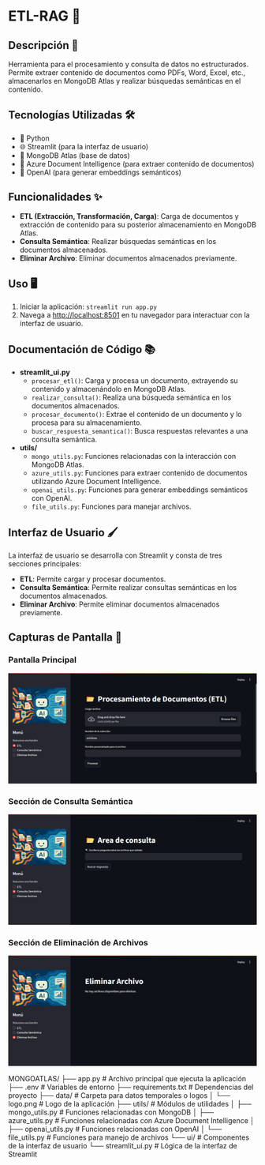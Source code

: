 # ETL-RAG 🚀

## Descripción 📄
Herramienta para el procesamiento y consulta de datos no estructurados. Permite extraer contenido de documentos como PDFs, Word, Excel, etc., almacenarlos en MongoDB Atlas y realizar búsquedas semánticas en el contenido.

## Tecnologías Utilizadas 🛠️
- 🐍 Python
- 🌐 Streamlit (para la interfaz de usuario)
- 🍃 MongoDB Atlas (base de datos)
- 📄 Azure Document Intelligence (para extraer contenido de documentos)
- 🤖 OpenAI (para generar embeddings semánticos)

## Funcionalidades ✨
- **ETL (Extracción, Transformación, Carga)**: Carga de documentos y extracción de contenido para su posterior almacenamiento en MongoDB Atlas.
- **Consulta Semántica**: Realizar búsquedas semánticas en los documentos almacenados.
- **Eliminar Archivo**: Eliminar documentos almacenados previamente.

## Uso 🖥️
1. Iniciar la aplicación: `streamlit run app.py`
2. Navega a [http://localhost:8501](http://localhost:8501) en tu navegador para interactuar con la interfaz de usuario.

## Documentación de Código 📚
- **streamlit_ui.py**
  - `procesar_etl()`: Carga y procesa un documento, extrayendo su contenido y almacenándolo en MongoDB Atlas.
  - `realizar_consulta()`: Realiza una búsqueda semántica en los documentos almacenados.
  - `procesar_documento()`: Extrae el contenido de un documento y lo procesa para su almacenamiento.
  - `buscar_respuesta_semantica()`: Busca respuestas relevantes a una consulta semántica.
- **utils/**
  - `mongo_utils.py`: Funciones relacionadas con la interacción con MongoDB Atlas.
  - `azure_utils.py`: Funciones para extraer contenido de documentos utilizando Azure Document Intelligence.
  - `openai_utils.py`: Funciones para generar embeddings semánticos con OpenAI.
  - `file_utils.py`: Funciones para manejar archivos.

## Interfaz de Usuario 🖌️
La interfaz de usuario se desarrolla con Streamlit y consta de tres secciones principales:
- **ETL**: Permite cargar y procesar documentos.
- **Consulta Semántica**: Permite realizar consultas semánticas en los documentos almacenados.
- **Eliminar Archivo**: Permite eliminar documentos almacenados previamente.

## Capturas de Pantalla 📸
### Pantalla Principal
![alt text](./data/image.png)

### Sección de Consulta Semántica
![alt text](./data/image2.png)

### Sección de Eliminación de Archivos
![alt text](./data/image3.png)

MONGOATLAS/
├── app.py                  # Archivo principal que ejecuta la aplicación
├── .env                    # Variables de entorno
├── requirements.txt        # Dependencias del proyecto
├── data/                   # Carpeta para datos temporales o logos
│   └── logo.png            # Logo de la aplicación
├── utils/                  # Módulos de utilidades
│   ├── mongo_utils.py      # Funciones relacionadas con MongoDB
│   ├── azure_utils.py      # Funciones relacionadas con Azure Document Intelligence
│   ├── openai_utils.py     # Funciones relacionadas con OpenAI
│   └── file_utils.py       # Funciones para manejo de archivos
└── ui/                     # Componentes de la interfaz de usuario
    └── streamlit_ui.py     # Lógica de la interfaz de Streamlit
